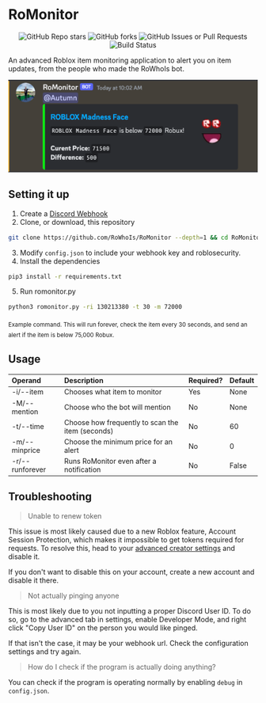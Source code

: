# RoMonitor
<p align="center">
<img alt="GitHub Repo stars" src="https://img.shields.io/github/stars/RoWhoIs/RoMonitor?style=for-the-badge&cacheSeconds=1">
<img alt="GitHub forks" src="https://img.shields.io/github/forks/RoWhoIs/RoMonitor?style=for-the-badge&cacheSeconds=1">
<img alt="GitHub Issues or Pull Requests" src="https://img.shields.io/github/issues/RoWhoIs/RoMonitor?style=for-the-badge&cacheSeconds=1">
<img alt="Build Status" src="https://img.shields.io/github/actions/workflow/status/RoWhoIs/RoMonitor/python-app.yml?style=for-the-badge&cacheSeconds=0">
</p>

An advanced Roblox item monitoring application to alert you on item updates, from the people who made the RoWhoIs bot.

![Example functionaly of RoMonitor](example.png)


## Setting it up

1. Create a [Discord Webhook](https://discord.com/safety/using-webhooks-and-embeds#title-3)
2. Clone, or download, this repository
```bash
git clone https://github.com/RoWhoIs/RoMonitor --depth=1 && cd RoMonitor
```
3. Modify `config.json` to include your webhook key and roblosecurity.
4. Install the dependencies
```bash
pip3 install -r requirements.txt
```
5. Run romonitor.py
```bash
python3 romonitor.py -ri 130213380 -t 30 -m 72000
```
<sub>Example command. This will run forever, check the item every 30 seconds, and send an alert if the item is below 75,000 Robux. </sub>

## Usage

| Operand         | Description                                      | Required? | Default |
|:----------------|:-------------------------------------------------|:----------|:--------|
| -i/--item       | Chooses what item to monitor                     | Yes       | None    |
| -M/--mention    | Choose who the bot will mention                  | No        | None    |
| -t/--time       | Choose how frequently to scan the item (seconds) | No        | 60      |
| -m/--minprice   | Choose the minimum price for an alert            | No        | 0       |
| -r/--runforever | Runs RoMonitor even after a notification         | No        | False   |

## Troubleshooting

> Unable to renew token

This issue is most likely caused due to a new Roblox feature, Account Session Protection, which makes it impossible to get tokens required for requests.
To resolve this, head to your [advanced creator settings](https://create.roblox.com/settings/advanced) and disable it.

If you don't want to disable this on your account, create a new account and disable it there.

> Not actually pinging anyone

This is most likely due to you not inputting a proper Discord User ID. To do so, go to the advanced tab in settings, enable Developer Mode, and right click "Copy User ID" on the person you would like pinged.

If that isn't the case, it may be your webhook url. Check the configuration settings and try again.

> How do I check if the program is actually doing anything?

You can check if the program is operating normally by enabling `debug` in `config.json`.
